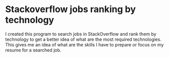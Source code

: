 # Stackoverflow jobs ranking by technology

I created this program to search jobs in StackOverflow and rank them by technology to get a better idea of what are the most required technologies. This gives me an idea of what are the skills I have to prepare or focus on my resume for a searched job.

